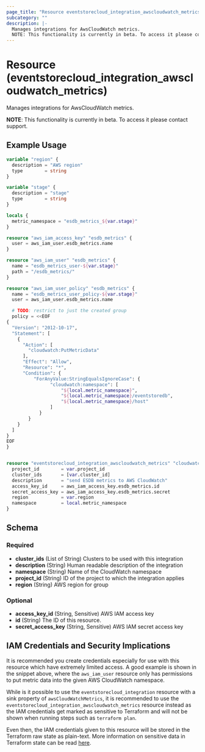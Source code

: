 ```yaml
---
page_title: "Resource eventstorecloud_integration_awscloudwatch_metrics - terraform-provider-eventstorecloud"
subcategory: ""
description: |-
  Manages integrations for AwsCloudWatch metrics.
  NOTE: This functionality is currently in beta. To access it please contact support.
---
```


# Resource (eventstorecloud_integration_awscloudwatch_metrics)

Manages integrations for AwsCloudWatch metrics.

**NOTE**: This functionality is currently in beta. To access it please contact support.

## Example Usage

```terraform
variable "region" {
  description = "AWS region"
  type        = string
}

variable "stage" {
  description = "stage"
  type        = string
}

locals {
  metric_namespace = "esdb_metrics_${var.stage}"
}

resource "aws_iam_access_key" "esdb_metrics" {
  user = aws_iam_user.esdb_metrics.name
}

resource "aws_iam_user" "esdb_metrics" {
  name = "esdb_metrics_user-${var.stage}"
  path = "/esdb_metrics/"
}

resource "aws_iam_user_policy" "esdb_metrics" {
  name = "esdb_metrics_user_policy-${var.stage}"
  user = aws_iam_user.esdb_metrics.name

  # TODO: restrict to just the created group
  policy = <<EOF
{
  "Version": "2012-10-17",
  "Statement": [
    {
      "Action": [
        "cloudwatch:PutMetricData"        
      ],
      "Effect": "Allow",
      "Resource": "*",
      "Condition": {
          "ForAnyValue:StringEqualsIgnoreCase": {
                "cloudwatch:namespace": [
                    "${local.metric_namespace}",
                    "${local.metric_namespace}/eventstoredb",
                    "${local.metric_namespace}/host"
                ]
            }
        }
    }        
  ]
}
EOF
}


resource "eventstorecloud_integration_awscloudwatch_metrics" "cloudwatch" {
  project_id        = var.project_id
  cluster_ids       = [var.cluster_id]
  description       = "send ESDB metrics to AWS CloudWatch"
  access_key_id     = aws_iam_access_key.esdb_metrics.id
  secret_access_key = aws_iam_access_key.esdb_metrics.secret
  region            = var.region
  namespace         = local.metric_namespace
}
```

<!-- schema generated by tfplugindocs -->

## Schema

### Required

- **cluster_ids** (List of String) Clusters to be used with this integration
- **description** (String) Human readable description of the integration
- **namespace** (String) Name of the CloudWatch namespace
- **project_id** (String) ID of the project to which the integration applies
- **region** (String) AWS region for group

### Optional

- **access_key_id** (String, Sensitive) AWS IAM access key
- **id** (String) The ID of this resource.
- **secret_access_key** (String, Sensitive) AWS IAM secret access key

## IAM Credentials and Security Implications

It is recommended you create credentials especially for use with this resource which have extremely limited access. A good example is shown in the snippet above, where the `aws_iam_user` resource only has permissions to put metric data into the given AWS CloudWatch namespace.

While is it possible to use the `eventstorecloud_integration` resource with a sink property of `awsCloudWatchMetrics`, it is recommended to use the `eventstorecloud_integration_awscloudwatch_metrics` resource instead as the IAM credentials get marked as sensitive to Terraform and will not be shown when running steps such as `terraform plan`.

Even then, the IAM credentials given to this resource will be stored in the Terraform raw state as plain-text. More information on sensitive data in Terraform state can be read [here](https://www.terraform.io/language/state/sensitive-data).
